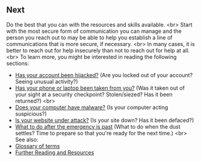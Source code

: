 
## Next

Do the best that you can with the resources and skills available.
&lt;br&gt;
Start with the most secure form of communication you can manage and the person you reach out to may be able to help you establish a line of communications that is more secure, if necessary. 
&lt;br&gt;
In many cases, it is better to reach out for help insecurely than not to reach out for help at all.
&lt;br&gt;
To learn more, you might be interested in reading the following sections:
 * [Has your account been hijacked?](topics/practice-1-emergencies/2-account-hijacked) (Are you locked out of your account? Seeing unusual activity?)
 * [Has your phone or laptop been taken from you?](topics/practice-1-emergencies/3-devices-seized.md) (Was it taken out of your sight at a security checkpoint? Stolen/siezed? Has it been returned?)
 &lt;br&gt;
 * [Does your computer have malware?](topics/practice-1-emergencies/4-malware.md) (Is your computer acting suspicious?)
 * [Is your website under attack?](topics/practice-1-emergencies/ddos.md) (Is your site down? Has it been defaced?)
 * [What to do after the emergency is past](topics/practice-1-emergencies/after.md) (What to do when the dust settles? Time to prepare so that you&#39;re ready for the next time.)
&lt;br&gt;
See also:
 * [Glossary of terms](resources/glossary.md)
 * [Further Reading and Resources](resources)
